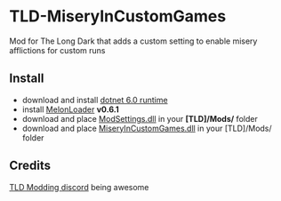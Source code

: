 # TLD-MiseryInCustomGames
Mod for The Long Dark that adds a custom setting to enable misery afflictions for custom runs

## Install

- download and install [dotnet 6.0 runtime](https://dotnet.microsoft.com/en-us/download/dotnet/6.0)
- install [MelonLoader](https://github.com/HerpDerpinstine/MelonLoader/releases/latest/download/MelonLoader.Installer.exe) **v0.6.1**
- download and place [ModSettings.dll](https://github.com/DigitalzombieTLD/ModSettings/releases) in your **[TLD]/Mods/** folder
- download and place [MiseryInCustomGames.dll](https://github.com/B1gF1s4/TLD-MiseryInCustomGames/releases) in your [TLD]/Mods/ folder

## Credits

[TLD Modding discord](https://discord.gg/nb2jQez) being awesome